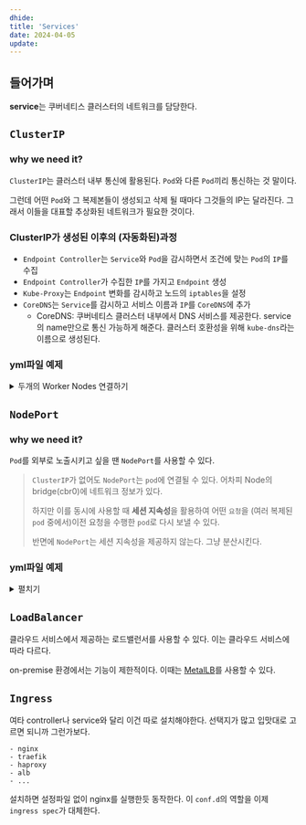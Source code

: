 ```yaml
---
dhide:
title: 'Services'
date: 2024-04-05
update:
---
```


## 들어가며

**service**는 쿠버네티스 클러스터의 네트워크를 담당한다.

## `ClusterIP`

### why we need it?

`ClusterIP`는 클러스터 내부 통신에 활용된다. `Pod`와 다른 `Pod`끼리 통신하는 것 말이다.

그런데 어떤 `Pod`와 그 복제본들이 생성되고 삭제 될 때마다 그것들의 IP는 달라진다. 그래서 이들을 대표할
추상화된 네트워크가 필요한 것이다.

### ClusterIP가 생성된 이후의 (자동화된)과정

- `Endpoint Controller`는 `Service`와 `Pod`을 감시하면서 조건에 맞는 `Pod`의 `IP`를 수집
- `Endpoint Controller`가 수집한 `IP`를 가지고 `Endpoint` 생성
- `Kube-Proxy`는 `Endpoint` 변화를 감시하고 노드의 `iptables`을 설정
- `CoreDNS`는 `Service`를 감시하고 서비스 이름과 `IP`를 `CoreDNS`에 추가
  - CoreDNS: 쿠버네티스 클러스터 내부에서 DNS 서비스를 제공한다. service의 name만으로 통신 가능하게 해준다.
    클러스터 호환성을 위해 `kube-dns`라는 이름으로 생성된다.

### yml파일 예제

<details>
  <summary>두개의 Worker Nodes 연결하기</summary>

```yaml
apiVersion: apps/v1
kind: Deployment
metadata:
name: redis
spec:
selector:
  matchLabels:
    app: counter
    tier: db
template:
  metadata:
    labels:
      app: counter
      tier: db
  spec:
    containers:
      - name: redis
        image: redis
        ports:
          - containerPort: 6379
            protocol: TCP

# 구분선을 통해 여러 Resource를 생성할 수 있다.
# 하나의 파일 안에있는 여러 Resource가 서로 연관되어야 하는 것은 아니다.
---
apiVersion: v1
kind: Service
metadata:
name: redis
spec:
# type이 비었을 경우 기본값은 ClusterIP
ports:
  - port: 6379
    protocol: TCP
selector:
  app: counter
  tier: db

---
apiVersion: apps/v1
kind: Deployment
metadata:
name: counter
spec:
selector:
  matchLabels:
    app: counter
    tier: app
template:
  metadata:
    labels:
      app: counter
      tier: app
  spec:
    containers:
      - name: counter
        image: ghcr.io/subicura/counter:latest
        env:
          - name: REDIS_HOST
            value: 'redis' # Service의 이름으로 통신할 수 있다. CoreDNS가 Service 이름을 IP로 변환해준다.
          - name: REDIS_PORT
            value: '6379'
```

</details>

## `NodePort`

### why we need it?

`Pod`를 외부로 노출시키고 싶을 땐 `NodePort`를 사용할 수 있다.

> `ClusterIP`가 없어도 `NodePort`는 `pod`에 연결될 수 있다. 어차피 Node의 bridge(cbr0)에 네트워크 정보가
> 있다.
>
> 하지만 이를 동시에 사용할 때 **세션 지속성**을 활용하여 어떤 `요청`을 (여러 복제된 `pod` 중에서)이전
> 요청을 수행한 `pod`로 다시 보낼 수 있다.
>
> 반면에 `NodePort`는 세션 지속성을 제공하지 않는다. 그냥 분산시킨다.

### yml파일 예제

<details>
<summary>펼치기</summary>

```yaml
apiVersion: v1
kind: Service
metadata:
  name: counter-np
spec:
  type: NodePort # Service Resource의 타입을 지정
  ports:
    - port: 3000 # 외부에 노출될 포트
      protocol: TCP
      nodePort: 31000 # 목적지 포트, 30000~32767 사이의 포트를 사용할 수 있고, 지정하지 않으면 이 범위에서 랜덤으로 할당된다.
  selector: # 어떤 pod를 노출시킬지 선택
    app: counter
    tier: app
```

</details>

## `LoadBalancer`

클라우드 서비스에서 제공하는 로드밸런서를 사용할 수 있다. 이는 클라우드 서비스에 따라 다르다.

on-premise 환경에서는 기능이 제한적이다. 이때는 [MetalLB](https://github.com/metallb/metallb)를 사용할 수
있다.

## `Ingress`

여타 controller나 service와 달리 이건 따로 설치해야한다. 선택지가 많고 입맛대로 고르면 되니까 그런가보다.

    - nginx
    - traefik
    - haproxy
    - alb
    - ...

설치하면 설정파일 없이 nginx를 실행한듯 동작한다. 이 `conf.d`의 역할을 이제 `ingress spec`가 대체한다.
